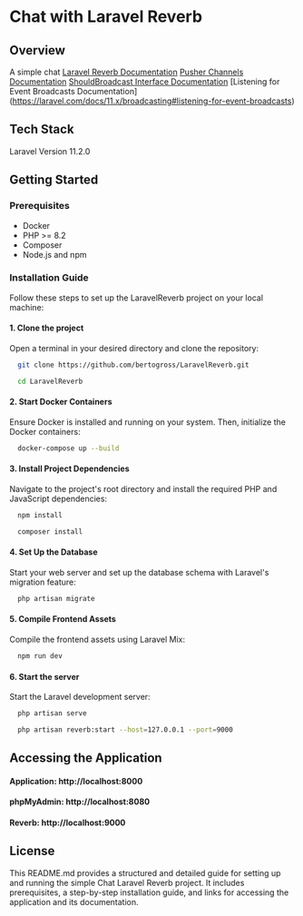 # Chat with Laravel Reverb

## Overview
A simple chat
[Laravel Reverb Documentation](https://laravel.com/docs/11.x/reverb)
[Pusher Channels Documentation](https://laravel.com/docs/11.x/broadcasting#client-pusher-channels)
[ShouldBroadcast Interface Documentation](https://laravel.com/docs/11.x/broadcasting#the-shouldbroadcast-interface)
[Listening for Event Broadcasts Documentation] (https://laravel.com/docs/11.x/broadcasting#listening-for-event-broadcasts)


## Tech Stack
Laravel Version 11.2.0

## Getting Started

### Prerequisites
- Docker
- PHP >= 8.2
- Composer
- Node.js and npm

### Installation Guide
Follow these steps to set up the LaravelReverb project on your local machine:

#### 1. Clone the project
Open a terminal in your desired directory and clone the repository:
```bash
  git clone https://github.com/bertogross/LaravelReverb.git
```
```bash
  cd LaravelReverb
```

#### 2. Start Docker Containers
Ensure Docker is installed and running on your system. Then, initialize the Docker containers:
```bash
  docker-compose up --build
```

#### 3. Install Project Dependencies
Navigate to the project's root directory and install the required PHP and JavaScript dependencies:
```bash
  npm install
```
```bash
  composer install
```

#### 4. Set Up the Database
Start your web server and set up the database schema with Laravel's migration feature:
```bash 
  php artisan migrate 
```

#### 5. Compile Frontend Assets
Compile the frontend assets using Laravel Mix:
```bash 
  npm run dev
```

#### 6. Start the server
Start the Laravel development server:
```bash 
  php artisan serve
```
```bash 
  php artisan reverb:start --host=127.0.0.1 --port=9000
```

## Accessing the Application
#### Application: http://localhost:8000
#### phpMyAdmin: http://localhost:8080
#### Reverb: http://localhost:9000

## License
This README.md provides a structured and detailed guide for setting up and running the simple Chat Laravel Reverb project. It includes prerequisites, a step-by-step installation guide, and links for accessing the application and its documentation.
